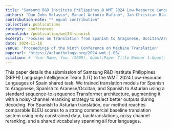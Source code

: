 ```yaml
---
title: "Samsung R&D Institute Philippines @ WMT 2024 Low-Resource Languages of Spain Shared Task"
authors: "Dan John Velasco*, Manuel Antonio Rufino*, Jan Christian Blaise Cruz"
contribution-note: "* equal contribution"
collection: publications
category: conferences
permalink: /publication/wmt24-spanish
excerpt: 'Focuses on translation from Spanish to Aragonese, Occitan/Aranese, and Asturian.'
date: 2024-11-16
venue: 'Proceedings of the Ninth Conference on Machine Translation'
paperurl: 'https://aclanthology.org/2024.wmt-1.86/'
citation: # 'Your Name, You. (2009). &quot;Paper Title Number 1.&quot; <i>Journal 1</i>. 1(1).'
---
```


This paper details the submission of Samsung R&D Institute Philippines (SRPH) Language Intelligence Team (LIT) to the WMT 2024 Low-resource Languages of Spain shared task. We trained translation models for Spanish to Aragonese, Spanish to Aranese/Occitan, and Spanish to Asturian using a standard sequence-to-sequence Transformer architecture, augmenting it with a noisy-channel reranking strategy to select better outputs during decoding. For Spanish to Asturian translation, our method reaches comparable BLEU scores to a strong commercial baseline translation system using only constrained data, backtranslations, noisy channel reranking, and a shared vocabulary spanning all four languages.